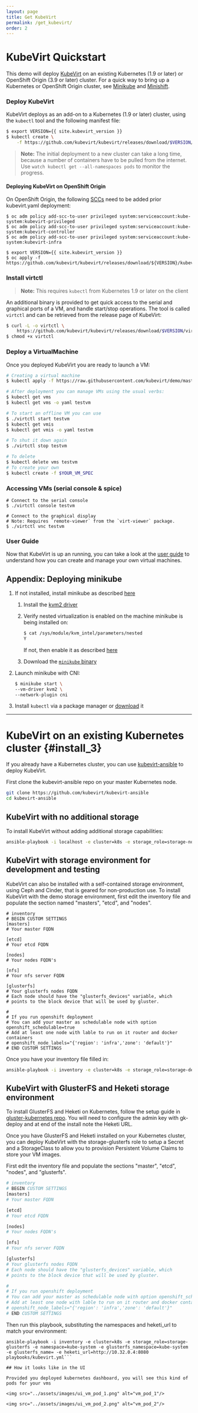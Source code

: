 ```yaml
---
layout: page
title: Get KubeVirt
permalink: /get_kubevirt/
order: 2
---
```


# KubeVirt Quickstart

This demo will deploy [KubeVirt](https://www.kubevirt.io) on an existing Kubernetes (1.9 or
later) or OpenShift Origin (3.9 or later) cluster. For a quick way to bring up a Kubernetes or OpenShift Origin cluster, see [Minikube](https://github.com/kubernetes/minikube/) and [Minishift](https://www.openshift.org/minishift/).

### Deploy KubeVirt

KubeVirt deploys as an add-on to a Kubernetes (1.9 or later) cluster, using the `kubectl` tool and the following manifest file:

```bash
$ export VERSION={{ site.kubevirt_version }}
$ kubectl create \
    -f https://github.com/kubevirt/kubevirt/releases/download/$VERSION/kubevirt.yaml
```

> **Note:** The initial deployment to a new cluster can take
> a long time, because a number of containers have to be pulled from the
> internet. Use `watch kubectl get --all-namespaces pods` to monitor the progress.

#### Deploying KubeVirt on OpenShift Origin

On OpenShift Origin, the following [SCCs](https://docs.openshift.com/container-platform/3.9/admin_guide/manage_scc.html) need to be added prior kubevirt.yaml deployment:

```
$ oc adm policy add-scc-to-user privileged system:serviceaccount:kube-system:kubevirt-privileged
$ oc adm policy add-scc-to-user privileged system:serviceaccount:kube-system:kubevirt-controller
$ oc adm policy add-scc-to-user privileged system:serviceaccount:kube-system:kubevirt-infra

$ export VERSION={{ site.kubevirt_version }}
$ oc apply -f https://github.com/kubevirt/kubevirt/releases/download/${VERSION}/kubevirt.yaml
```

### Install virtctl

> **Note:** This requires `kubectl` from Kubernetes 1.9 or later on the client

An additional binary is provided to get quick access to the serial and graphical ports of a VM, and handle start/stop operations.
The tool is called `virtctl` and can be retrieved from the release page of KubeVirt:

```bash
$ curl -L -o virtctl \
    https://github.com/kubevirt/kubevirt/releases/download/$VERSION/virtctl-$VERSION-linux-amd64
$ chmod +x virtctl
```

### Deploy a VirtualMachine

Once you deployed KubeVirt you are ready to launch a VM:

```bash
# Creating a virtual machine
$ kubectl apply -f https://raw.githubusercontent.com/kubevirt/demo/master/manifests/vm.yaml

# After deployment you can manage VMs using the usual verbs:
$ kubectl get vms
$ kubectl get vms -o yaml testvm

# To start an offline VM you can use
$ ./virtctl start testvm
$ kubectl get vmis
$ kubectl get vmis -o yaml testvm

# To shut it down again
$ ./virtctl stop testvm

# To delete
$ kubectl delete vms testvm
# To create your own
$ kubectl create -f $YOUR_VM_SPEC
```

### Accessing VMs (serial console & spice)

```
# Connect to the serial console
$ ./virtctl console testvm

# Connect to the graphical display
# Note: Requires `remote-viewer` from the `virt-viewer` package.
$ ./virtctl vnc testvm
```

### User Guide

Now that KubeVirt is up an running, you can take a look at the [user guide](https://www.kubevirt.io/user-guide/#/) to understand how you can create and manage your own virtual machines.

## Appendix: Deploying minikube

1. If not installed, install minikube as described [here](https://github.com/kubernetes/minikube/)

   1. Install the [kvm2 driver](https://github.com/kubernetes/minikube/blob/master/docs/drivers.md#kvm2-driver)
   2. Verify nested virtualization is enabled on the machine minikube is being installed on:
       ```bash
       $ cat /sys/module/kvm_intel/parameters/nested
       Y
       ```
       If not, then enable it as described [here](https://docs.fedoraproject.org/quick-docs/en-US/using-nested-virtualization-in-kvm.html)

   3. Download the [`minikube` binary](https://github.com/kubernetes/minikube/releases)

2. Launch minikube with CNI:

    ```bash
    $ minikube start \
    --vm-driver kvm2 \
    --network-plugin cni
    ```

3. Install `kubectl` via a package manager or [download](https://kubernetes.io/docs/tasks/tools/install-kubectl/#install-kubectl-binary-via-curl) it
---

# KubeVirt on an existing Kubernetes cluster {#install_3}

If you already have a Kubernetes cluster, you can use [kubevirt-ansible](https://github.com/kubevirt/kubevirt-ansible) to deploy KubeVirt.

First clone the kubevirt-ansible repo on your master Kubernetes node.

```bash
git clone https://github.com/kubevirt/kubevirt-ansible
cd kubevirt-ansible
```

## KubeVirt with no additional storage

To install KubeVirt without adding additional storage capabilities:

```bash
ansible-playbook -i localhost -e cluster=k8s -e storage_role=storage-none playbooks/kubevirt.yml
```

## KubeVirt with storage environment for development and testing

KubeVirt can also be installed with a self-contained storage environment,
using Ceph and Cinder, that is geared for non-production use. To install
KubeVirt with the demo storage environment, first edit the inventory file
and populate the section named "masters", "etcd", and "nodes".

```
# inventory
# BEGIN CUSTOM SETTINGS
[masters]
# Your master FQDN

[etcd]
# Your etcd FQDN

[nodes]
# Your nodes FQDN's

[nfs]
# Your nfs server FQDN

[glusterfs]
# Your glusterfs nodes FQDN
# Each node should have the "glusterfs_devices" variable, which
# points to the block device that will be used by gluster.

#
# If you run openshift deployment
# You can add your master as schedulable node with option openshift_schedulable=true
# Add at least one node with lable to run on it router and docker containers
# openshift_node_labels="{'region': 'infra','zone': 'default'}"
# END CUSTOM SETTINGS
```

Once you have your inventory file filled in:

```bash
ansible-playbook -i inventory -e cluster=k8s -e storage_role=storage-demo playbooks/kubevirt.yml
```

## KubeVirt with GlusterFS and Heketi storage environment

To install GlusterFS and Heketi on Kubernetes, follow the setup guide in
 [gluster-kubernetes repo](https://github.com/gluster/gluster-kubernetes).
You will need to configure the admin key with gk-deploy and at end of the
install note the Heketi URL.

Once you have GlusterFS and Heketi installed on your Kubernetes cluster,
you can deploy KubeVirt with the storage-glusterfs role to setup a Secret
and a StorageClass to allow you to provision Persistent Volume Claims to
store your VM images.

First edit the inventory file and populate the sections "master", "etcd",
"nodes", and "glusterfs".

```bash
# inventory
# BEGIN CUSTOM SETTINGS
[masters]
# Your master FQDN

[etcd]
# Your etcd FQDN

[nodes]
# Your nodes FQDN's

[nfs]
# Your nfs server FQDN

[glusterfs]
# Your glusterfs nodes FQDN
# Each node should have the "glusterfs_devices" variable, which
# points to the block device that will be used by gluster.

#
# If you run openshift deployment
# You can add your master as schedulable node with option openshift_schedulable=true
# Add at least one node with lable to run on it router and docker containers
# openshift_node_labels="{'region': 'infra','zone': 'default'}"
# END CUSTOM SETTINGS
```

Then run this playbook, substituting the namespaces and heketi_url to
match your environment:

```
ansible-playbook -i inventory -e cluster=k8s -e storage_role=storage-glusterfs -e namespace=kube-system -e glusterfs_namespace=kube-system -e glusterfs_name= -e heketi_url=http://10.32.0.4:8080 playbooks/kubevirt.yml```

## How it looks like in the UI

Provided you deployed kubernetes dashboard, you will see this kind of pods for your vms

<img src="../assets/images/ui_vm_pod_1.png" alt="vm_pod_1"/>

<img src="../assets/images/ui_vm_pod_2.png" alt="vm_pod_2"/>

